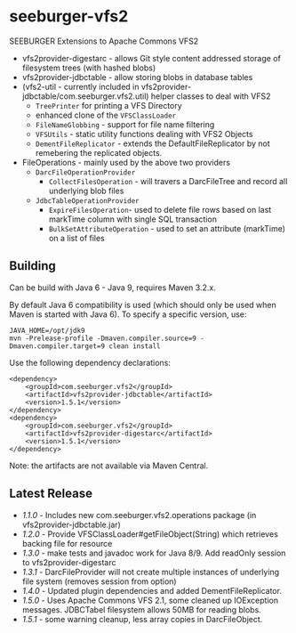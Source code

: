 seeburger-vfs2
==============

SEEBURGER Extensions to Apache Commons VFS2

* vfs2provider-digestarc - allows Git style content addressed storage of filesystem trees (with hashed blobs)
* vfs2provider-jdbctable - allow storing blobs in database tables
* (vfs2-util - currently included in vfs2provider-jdbctable/com.seeburger.vfs2.util) helper classes to deal with VFS2
  * `TreePrinter` for printing a VFS Directory
  * enhanced clone of the `VFSClassLoader`
  * `FileNameGlobbing` - support for file name filtering
  * `VFSUtils` - static utility functions dealing with VFS2 Objects
  * `DementFileReplicator` - extends the DefaultFileReplicator by not remebering the replicated objects.
* FileOperations - mainly used by the above two providers
  * `DarcFileOperationProvider`
    * `CollectFilesOperation` - will travers a DarcFileTree and record all underlying blob files
  * `JdbcTableOperationProvider`
    * `ExpireFilesOperation`- used to delete file rows based on last markTime column with single SQL transaction
    * `BulkSetAttributeOperation` - used to set an attribute (markTime) on a list of files

Building
--------

Can be build with Java 6 - Java 9, requires Maven 3.2.x.

By default Java 6 compatibility is used (which should only be used when Maven is started with Java 6).
To specify a specific version, use:

    JAVA_HOME=/opt/jdk9
    mvn -Prelease-profile -Dmaven.compiler.source=9 -Dmaven.compiler.target=9 clean install

Use the following dependency declarations:

    <dependency>
        <groupId>com.seeburger.vfs2</groupId>
        <artifactId>vfs2provider-jdbctable</artifactId>
        <version>1.5.1</version>
    </dependency>
    <dependency>
        <groupId>com.seeburger.vfs2</groupId>
        <artifactId>vfs2provider-digestarc</artifactId>
        <version>1.5.1</version>
    </dependency>

Note: the artifacts are not available via Maven Central.

Latest Release
--------------

* *1.1.0* - Includes new com.seeburger.vfs2.operations package (in vfs2provider-jdbctable.jar)
* *1.2.0* - Provide VFSClassLoader#getFileObject(String) which retrieves backing file for resource
* *1.3.0* - make tests and javadoc work for Java 8/9. Add readOnly session to vfs2provider-digestarc
* *1.3.1* - DarcFileProvider will not create multiple instances of underlying file system (removes session from option)
* *1.4.0* - Updated plugin dependencies and added DementFileReplicator.
* *1.5.0* - Uses Apache Commons VFS 2.1, some cleaned up IOException messages. JDBCTabel filesystem allows 50MB for reading blobs.
* *1.5.1* - some warning cleanup, less array copies in DarcFileObject.

